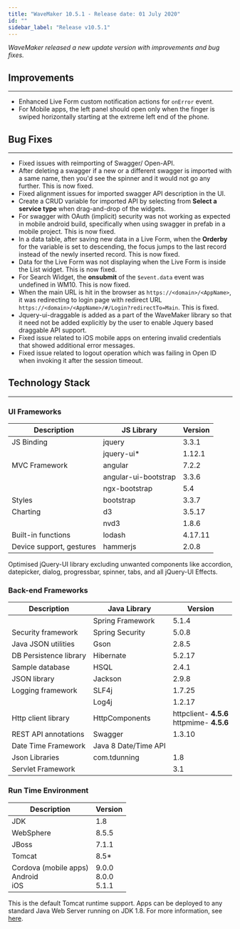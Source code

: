 ```yaml
---
title: "WaveMaker 10.5.1 - Release date: 01 July 2020"
id: ""
sidebar_label: "Release v10.5.1"
---
```

*WaveMaker released a new update version with improvements and bug fixes.*

## Improvements

---

- Enhanced Live Form custom notification actions for `onError` event.
- For Mobile apps, the left panel should open only when the finger is swiped horizontally starting at the extreme left end of the phone.

## Bug Fixes

---

- Fixed issues with reimporting of Swagger/ Open-API.
- After deleting a swagger if a new  or a different swagger is imported with a same name, then you'd see the spinner and it would not go any further. This is now fixed.
- Fixed alignment issues for imported swagger API description in the UI.
- Create a CRUD variable for imported API by selecting from **Select a service type** when drag-and-drop of the widgets.
- For swagger with OAuth (implicit) security was not working as expected in mobile android build, specifically when using swagger in prefab in a mobile project. This is now fixed.
- In a data table, after saving new data in a Live Form, when the **Orderby** for the variable is set to descending, the focus jumps to the last record instead of the newly inserted record. This is now fixed.
- Data for the Live Form was not displaying when the Live Form is inside the List widget. This is now fixed.
- For Search Widget, the **onsubmit** of the `$event.data` event was undefined in WM10. This is now fixed.
- When the main URL is hit in the browser as `https://<domain>/<AppName>`, it was redirecting to login page with redirect URL `https://<domain>/<AppName>/#/Login?redirectTo=Main`. This is fixed.
- Jquery-ui-draggable is added as a part of the WaveMaker library so that it need not be added explicitly by the user to enable Jquery based draggable API support.
- Fixed issue related to iOS mobile apps on entering invalid credentials that showed additional error messages. 
- Fixed issue related to logout operation which was failing in Open ID when invoking it after the session timeout.



## Technology Stack

---

### UI Frameworks

| Description | JS Library | Version |
| --- | --- | --- |
| JS Binding | jquery | 3.3.1 |
|  | jquery-ui* | 1.12.1 |
| MVC Framework | angular | 7.2.2 |
|  | angular-ui-bootstrap | 3.3.6 |
|  | ngx-bootstrap | 5.4|
| Styles | bootstrap | 3.3.7 |
| Charting | d3 | 3.5.17 |
|  | nvd3 | 1.8.6 |
| Built-in functions | lodash | 4.17.11 |
| Device support, gestures | hammerjs | 2.0.8 |

Optimised jQuery-UI library excluding unwanted components like accordion, datepicker, dialog, progressbar, spinner, tabs, and all jQuery-UI Effects.

### Back-end Frameworks

| Description | Java Library | Version |
| --- | --- | --- |
|  | Spring Framework |5.1.4 |
| Security framework | Spring Security | 5.0.8 |
| Java JSON utilities | Gson |2.8.5 |
| DB Persistence library | Hibernate |5.2.17 |
| Sample database | HSQL |2.4.1 |
| JSON library | Jackson |2.9.8 |
| Logging framework | SLF4j |1.7.25 |
|  | Log4j | 1.2.17 |
| Http client library | HttpComponents |httpclient- **4.5.6** <br> httpmime- **4.5.6** |
| REST API annotations | Swagger | 1.3.10 |
| Date Time Framework | Java 8 Date/Time API |  |
| Json Libraries | com.tdunning |  1.8 |
| Servlet Framework |  | 3.1 |

### Run Time Environment

| Description | Version |
| --- | --- |
| JDK | 1.8 |
| WebSphere | 8.5.5 |
| JBoss | 7.1.1 |
| Tomcat | 8.5* |
| Cordova (mobile apps) <br> Android <br> iOS | 9.0.0 <br> 8.0.0  <br> 5.1.1 |


This is the default Tomcat runtime support. Apps can be deployed to any standard Java Web Server running on JDK 1.8. For more information, see [here](/learn/app-development/deployment/deployment-web-server).
